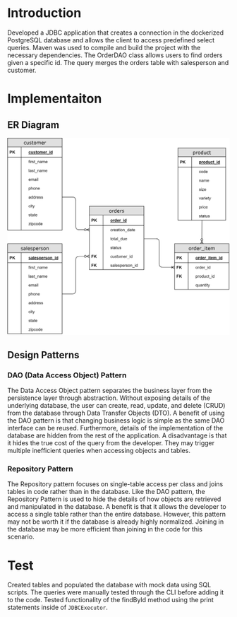 # Introduction
Developed a JDBC application that creates a connection in the dockerized PostgreSQL database and allows the client to access predefined select queries. Maven was used to compile and build the project with the necessary dependencies. The OrderDAO class allows users to find orders given a specific id. The query merges the orders table with salesperson and customer.  

# Implementaiton
## ER Diagram
![ER_diagram](./assets/ER_Diagram.png)

## Design Patterns
### DAO (Data Access Object) Pattern
The Data Access Object pattern separates the business layer from the persistence layer through abstraction. Without exposing details of the underlying database, the user can create, read, update, and delete (CRUD) from the database through Data Transfer Objects (DTO). A benefit of using the DAO pattern is that changing business logic is simple as the same DAO interface can be reused. Furthermore, details of the implementation of the database are hidden from the rest of the application. A disadvantage is that it hides the true cost of the query from the developer. They may trigger multiple inefficient queries when accessing objects and tables.
### Repository Pattern
The Repository pattern focuses on single-table access per class and joins tables in code rather than in the database. Like the DAO pattern, the Repository Pattern is used to hide the details of how objects are retrieved and manipulated in the database. A benefit is that it allows the developer to access a single table rather than the entire database. However, this pattern may not be worth it if the database is already highly normalized. Joining in the database may be more efficient than joining in the code for this scenario.

# Test
Created tables and populated the database with mock data using SQL scripts. The queries were manually tested through the CLI before adding it to the code. Tested functionality of the findById method using the print statements inside of `JDBCExecutor`.

